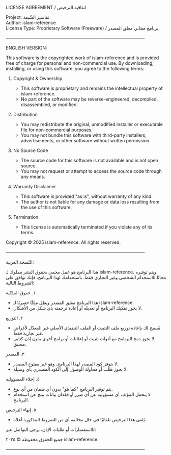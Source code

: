 LICENSE AGREEMENT / اتفاقية الترخيص

Project: تفاسير الشّيعة  
Author: islam-reference  
License Type: Proprietary Software (Freeware) / برنامج مجاني مغلق المصدر

────────────────────────────────────────────

ENGLISH VERSION:

This software is the copyrighted work of islam-reference and is provided free of charge for personal and non-commercial use. By downloading, installing, or using this software, you agree to the following terms:

1. Copyright & Ownership
   - This software is proprietary and remains the intellectual property of islam-reference.
   - No part of the software may be reverse-engineered, decompiled, disassembled, or modified.

2. Distribution
   - You may redistribute the original, unmodified installer or executable file for non-commercial purposes.
   - You may not bundle this software with third-party installers, advertisements, or other software without written permission.

3. No Source Code
   - The source code for this software is not available and is not open source.
   - You may not request or attempt to access the source code through any means.

4. Warranty Disclaimer
   - This software is provided "as is", without warranty of any kind.
   - The author is not liable for any damage or data loss resulting from the use of this software.

5. Termination
   - This license is automatically terminated if you violate any of its terms.



Copyright © 2025 islam-reference. All rights reserved.

────────────────────────────────────────────

النُسخة العربية:

هذا البرنامج هو عمل محمي بحقوق النشر مملوك لـ islam-reference، ويتم توفيره مجانًا للاستخدام الشخصي وغير التجاري فقط. باستخدامك لهذا البرنامج، فإنك توافق على الشروط التالية:

١. حقوق الملكية
   - هذا البرنامج مغلق المصدر ويظل ملكًا حصريًا لـ islam-reference.
   - لا يجوز تفكيك البرنامج أو تعديله أو إعادة ترجمته بأي شكل من الأشكال.

٢. التوزيع
   - يُسمح لك بإعادة توزيع ملف التثبيت أو الملف التنفيذي الأصلي غير المعدّل لأغراض غير تجارية فقط.
   - لا يجوز دمج البرنامج مع أدوات تثبيت أو إعلانات أو برامج أخرى بدون إذن كتابي مسبق.

٣. المصدر
   - لا يتوفر كود المصدر لهذا البرنامج، وهو غير مفتوح المصدر.
   - لا يجوز طلب أو محاولة الوصول إلى الكود المصدري بأي وسيلة.

٤. إخلاء المسؤولية
   - يتم توفير البرنامج "كما هو" بدون أي ضمان من أي نوع.
   - لا يتحمل المؤلف أي مسؤولية عن أي ضرر أو فقدان بيانات ينتج عن استخدام البرنامج.

٥. إنهاء الترخيص
   - يُلغى هذا الترخيص تلقائيًا في حال مخالفة أي من الشروط المذكورة أعلاه.

للاستفسارات أو طلبات الإذن، يرجى التواصل عبر:


جميع الحقوق محفوظة © ٢٠٢٥ islam-reference.

────────────────────────────────────────────
